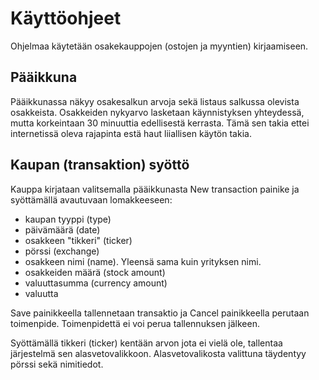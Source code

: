 # Käyttöohjeet

Ohjelmaa käytetään osakekauppojen (ostojen ja myyntien) kirjaamiseen.

## Pääikkuna

Pääikkunassa näkyy osakesalkun arvoja sekä listaus salkussa olevista osakkeista. Osakkeiden nykyarvo lasketaan käynnistyksen yhteydessä, mutta korkeintaan 30 minuuttia edellisestä kerrasta. Tämä sen takia ettei internetissä oleva rajapinta estä haut liiallisen käytön takia.

## Kaupan (transaktion) syöttö

Kauppa kirjataan valitsemalla pääikkunasta New transaction painike ja syöttämällä avautuvaan lomakkeeseen:
* kaupan tyyppi (type)
* päivämäärä (date)
* osakkeen "tikkeri" (ticker)
* pörssi (exchange)
* osakkeen nimi (name). Yleensä sama kuin yrityksen nimi.
* osakkeiden määrä (stock amount)
* valuuttasumma (currency amount)
* valuutta

Save painikkeella tallennetaan transaktio ja Cancel painikkeella perutaan toimenpide. Toimenpidettä ei voi perua tallennuksen jälkeen.

Syöttämällä tikkeri (ticker) kentään arvon jota ei vielä ole, tallentaa järjestelmä sen alasvetovalikkoon. Alasvetovalikosta valittuna täydentyy pörssi sekä nimitiedot.


